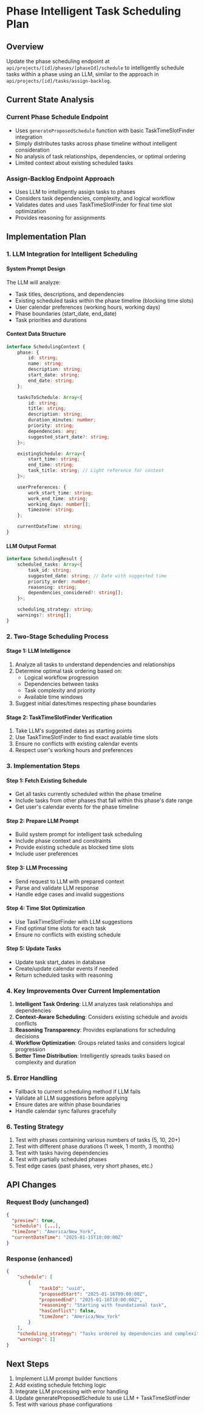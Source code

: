 # Phase Intelligent Task Scheduling Plan

## Overview

Update the phase scheduling endpoint at `api/projects/[id]/phases/[phaseId]/schedule` to intelligently schedule tasks within a phase using an LLM, similar to the approach in `api/projects/[id]/tasks/assign-backlog`.

## Current State Analysis

### Current Phase Schedule Endpoint

- Uses `generateProposedSchedule` function with basic TaskTimeSlotFinder integration
- Simply distributes tasks across phase timeline without intelligent consideration
- No analysis of task relationships, dependencies, or optimal ordering
- Limited context about existing scheduled tasks

### Assign-Backlog Endpoint Approach

- Uses LLM to intelligently assign tasks to phases
- Considers task dependencies, complexity, and logical workflow
- Validates dates and uses TaskTimeSlotFinder for final time slot optimization
- Provides reasoning for assignments

## Implementation Plan

### 1. LLM Integration for Intelligent Scheduling

#### System Prompt Design

The LLM will analyze:

- Task titles, descriptions, and dependencies
- Existing scheduled tasks within the phase timeline (blocking time slots)
- User calendar preferences (working hours, working days)
- Phase boundaries (start_date, end_date)
- Task priorities and durations

#### Context Data Structure

```typescript
interface SchedulingContext {
	phase: {
		id: string;
		name: string;
		description: string;
		start_date: string;
		end_date: string;
	};

	tasksToSchedule: Array<{
		id: string;
		title: string;
		description: string;
		duration_minutes: number;
		priority: string;
		dependencies: any;
		suggested_start_date?: string;
	}>;

	existingSchedule: Array<{
		start_time: string;
		end_time: string;
		task_title: string; // Light reference for context
	}>;

	userPreferences: {
		work_start_time: string;
		work_end_time: string;
		working_days: number[];
		timezone: string;
	};

	currentDateTime: string;
}
```

#### LLM Output Format

```typescript
interface SchedulingResult {
	scheduled_tasks: Array<{
		task_id: string;
		suggested_date: string; // Date with suggested time
		priority_order: number;
		reasoning: string;
		dependencies_considered?: string[];
	}>;

	scheduling_strategy: string;
	warnings?: string[];
}
```

### 2. Two-Stage Scheduling Process

#### Stage 1: LLM Intelligence

1. Analyze all tasks to understand dependencies and relationships
2. Determine optimal task ordering based on:
    - Logical workflow progression
    - Dependencies between tasks
    - Task complexity and priority
    - Available time windows
3. Suggest initial dates/times respecting phase boundaries

#### Stage 2: TaskTimeSlotFinder Verification

1. Take LLM's suggested dates as starting points
2. Use TaskTimeSlotFinder to find exact available time slots
3. Ensure no conflicts with existing calendar events
4. Respect user's working hours and preferences

### 3. Implementation Steps

#### Step 1: Fetch Existing Schedule

- Get all tasks currently scheduled within the phase timeline
- Include tasks from other phases that fall within this phase's date range
- Get user's calendar events for the phase timeline

#### Step 2: Prepare LLM Prompt

- Build system prompt for intelligent task scheduling
- Include phase context and constraints
- Provide existing schedule as blocked time slots
- Include user preferences

#### Step 3: LLM Processing

- Send request to LLM with prepared context
- Parse and validate LLM response
- Handle edge cases and invalid suggestions

#### Step 4: Time Slot Optimization

- Use TaskTimeSlotFinder with LLM suggestions
- Find optimal time slots for each task
- Ensure no conflicts with existing schedule

#### Step 5: Update Tasks

- Update task start_dates in database
- Create/update calendar events if needed
- Return scheduled tasks with reasoning

### 4. Key Improvements Over Current Implementation

1. **Intelligent Task Ordering**: LLM analyzes task relationships and dependencies
2. **Context-Aware Scheduling**: Considers existing schedule and avoids conflicts
3. **Reasoning Transparency**: Provides explanations for scheduling decisions
4. **Workflow Optimization**: Groups related tasks and considers logical progression
5. **Better Time Distribution**: Intelligently spreads tasks based on complexity and duration

### 5. Error Handling

- Fallback to current scheduling method if LLM fails
- Validate all LLM suggestions before applying
- Ensure dates are within phase boundaries
- Handle calendar sync failures gracefully

### 6. Testing Strategy

1. Test with phases containing various numbers of tasks (5, 10, 20+)
2. Test with different phase durations (1 week, 1 month, 3 months)
3. Test with tasks having dependencies
4. Test with partially scheduled phases
5. Test edge cases (past phases, very short phases, etc.)

## API Changes

### Request Body (unchanged)

```json
{
  "preview": true,
  "schedule": [...],
  "timeZone": "America/New_York",
  "currentDateTime": "2025-01-15T10:00:00Z"
}
```

### Response (enhanced)

```json
{
	"schedule": [
		{
			"taskId": "uuid",
			"proposedStart": "2025-01-16T09:00:00Z",
			"proposedEnd": "2025-01-16T10:00:00Z",
			"reasoning": "Starting with foundational task",
			"hasConflict": false,
			"timeZone": "America/New_York"
		}
	],
	"scheduling_strategy": "Tasks ordered by dependencies and complexity",
	"warnings": []
}
```

## Next Steps

1. Implement LLM prompt builder functions
2. Add existing schedule fetching logic
3. Integrate LLM processing with error handling
4. Update generateProposedSchedule to use LLM + TaskTimeSlotFinder
5. Test with various phase configurations
